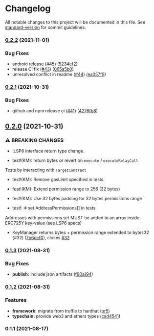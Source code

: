 # Changelog

All notable changes to this project will be documented in this file. See [standard-version](https://github.com/conventional-changelog/standard-version) for commit guidelines.

### [0.2.2](https://github.com/lukso-network/universalprofile-smart-contracts/compare/v0.2.1...v0.2.2) (2021-11-01)


### Bug Fixes

* android release ([#45](https://github.com/lukso-network/universalprofile-smart-contracts/issues/45)) ([5234ef2](https://github.com/lukso-network/universalprofile-smart-contracts/commit/5234ef2485da4a0d271efc14e108e92c857d5500))
* release CI fix ([#43](https://github.com/lukso-network/universalprofile-smart-contracts/issues/43)) ([065a5b0](https://github.com/lukso-network/universalprofile-smart-contracts/commit/065a5b08fe68db7142f23874af4ab681842ea6fd))
* unresolved conflict in readme ([#44](https://github.com/lukso-network/universalprofile-smart-contracts/issues/44)) ([ea057f9](https://github.com/lukso-network/universalprofile-smart-contracts/commit/ea057f999ee4fdd58a3404d7152be920b609c3d2))

### [0.2.1](https://github.com/lukso-network/universalprofile-smart-contracts/compare/v0.2.0...v0.2.1) (2021-10-31)

### Bug Fixes

* github and npm release ci ([#41](https://github.com/lukso-network/universalprofile-smart-contracts/issues/41)) ([4276fb8](https://github.com/lukso-network/universalprofile-smart-contracts/commit/4276fb84f7d754d75513716b7a792454ea16d2ff))

## [0.2.0](https://github.com/lukso-network/universalprofile-smart-contracts/compare/v0.1.3...v0.2.0) (2021-10-31)


### ⚠ BREAKING CHANGES

* ILSP6 interface return type change.

* test!(KM): return bytes or revert on `execute` / `executeRelayCall`

Tests by interacting with `TargetContract`

* test!(KM): Remove gasLimit specified in tests.

* feat!(KM): Extend permission range to 256 (32 bytes)

* test!(KM): Use 32 bytes padding for 32 bytes permissions range

* test!: :heavy_plus_sign: set AddressPermissions[]  in tests

Addresses with permissions set MUST be added to an array inside ERC725Y key-value (see LSP6 specs)

* KeyManager returns bytes + permission range extended to bytes32  (#32) ([7b6dcf0](https://github.com/lukso-network/universalprofile-smart-contracts/commit/7b6dcf022fffe51b7f2f652e5ded719dbfaea8e2)), closes [#32](https://github.com/lukso-network/universalprofile-smart-contracts/issues/32)

### [0.1.3](https://github.com/lukso-network/universalprofile-smart-contracts/compare/v0.1.2...v0.1.3) (2021-08-31)


### Bug Fixes

* **publish:** include json artifacts ([f90a194](https://github.com/lukso-network/universalprofile-smart-contracts/commit/f90a194b94d2d26c3b173d01f715abfe31930e7f))

### [0.1.2](https://github.com/lukso-network/universalprofile-smart-contracts/compare/v0.1.1...v0.1.2) (2021-08-31)

### Features

- **framework:** migrate from truffle to hardhat ([pr5](https://github.com/lukso-network/universalprofile-smart-contracts/pull/5))
- **typechain:** provide web3 and ethers types ([cad4541](https://github.com/lukso-network/universalprofile-smart-contracts/commit/cad4541f4d0ca47742fac4800c2a43c8a158615d))

### 0.1.1 (2021-08-17)
